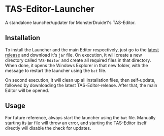 # TAS-Editor-Launcher
A standalone launcher/updater for MonsterDruide1's TAS-Editor.

## Installation
To install the Launcher and the main Editor respectively, just go to the [latest release](https://github.com/MonsterDruide1/TAS-Editor-Launcher/releases/latest) and download it's `jar` file. On execution, it will create a new directory called `TAS-Editor` and create all required files in that directory. When done, it opens the Windows Explorer in that new folder, with the message to restart the launcher using the `bat` file.

On second execution, it will clean up all installation files, then self-update, followed by downloading the latest TAS-Editor-release. After that, the main Editor will be opened.

## Usage
For future reference, always start the launcher using the `bat` file. Manually starting its jar file will throw an error, and starting the TAS-Editor itself directly will disable the check for updates.
